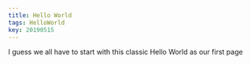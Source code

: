 ```yaml
---
title: Hello World
tags: HelloWorld
key: 20190515
---
```


I guess we all have to start with this classic Hello World as our first page
